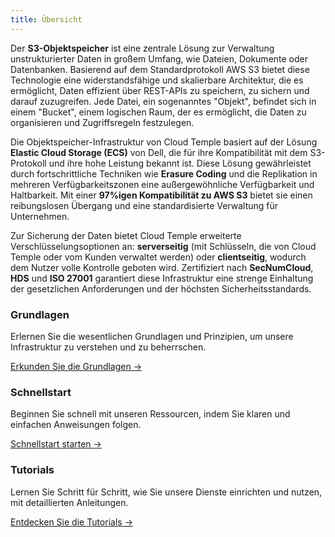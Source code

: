 ```yaml
---
title: Übersicht
---
```


Der **S3-Objektspeicher** ist eine zentrale Lösung zur Verwaltung unstrukturierter Daten in großem Umfang, wie Dateien, Dokumente oder Datenbanken. Basierend auf dem Standardprotokoll AWS S3 bietet diese Technologie eine widerstandsfähige und skalierbare Architektur, die es ermöglicht, Daten effizient über REST-APIs zu speichern, zu sichern und darauf zuzugreifen. Jede Datei, ein sogenanntes "Objekt", befindet sich in einem "Bucket", einem logischen Raum, der es ermöglicht, die Daten zu organisieren und Zugriffsregeln festzulegen.

Die Objektspeicher-Infrastruktur von Cloud Temple basiert auf der Lösung **Elastic Cloud Storage (ECS)** von Dell, die für ihre Kompatibilität mit dem S3-Protokoll und ihre hohe Leistung bekannt ist. Diese Lösung gewährleistet durch fortschrittliche Techniken wie **Erasure Coding** und die Replikation in mehreren Verfügbarkeitszonen eine außergewöhnliche Verfügbarkeit und Haltbarkeit. Mit einer **97%igen Kompatibilität zu AWS S3** bietet sie einen reibungslosen Übergang und eine standardisierte Verwaltung für Unternehmen.

Zur Sicherung der Daten bietet Cloud Temple erweiterte Verschlüsselungsoptionen an: **serverseitig** (mit Schlüsseln, die von Cloud Temple oder vom Kunden verwaltet werden) oder **clientseitig**, wodurch dem Nutzer volle Kontrolle geboten wird. Zertifiziert nach **SecNumCloud**, **HDS** und **ISO 27001** garantiert diese Infrastruktur eine strenge Einhaltung der gesetzlichen Anforderungen und der höchsten Sicherheitsstandards.


<div class="card-grid">
  <div class="card">
    <h3>Grundlagen</h3>
    <p>Erlernen Sie die wesentlichen Grundlagen und Prinzipien, um unsere Infrastruktur zu verstehen und zu beherrschen.</p>
    <a href="./oss/concepts" class="card-link">Erkunden Sie die Grundlagen &rarr;</a>
  </div>
  <div class="card">
    <h3>Schnellstart</h3>
    <p>Beginnen Sie schnell mit unseren Ressourcen, indem Sie klaren und einfachen Anweisungen folgen.</p>
    <a href="./oss/quickstart" class="card-link">Schnellstart starten &rarr;</a>
  </div>
    <div class="card">
    <h3>Tutorials</h3>
    <p>Lernen Sie Schritt für Schritt, wie Sie unsere Dienste einrichten und nutzen, mit detaillierten Anleitungen.</p>
    <a href="./oss/tutorials" class="card-link">Entdecken Sie die Tutorials &rarr;</a>
  </div>
</div>
